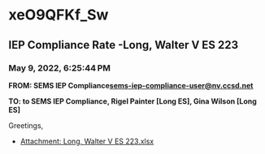 # xeO9QFKf_Sw
## IEP Compliance Rate -Long, Walter V ES 223
### May 9, 2022, 6:25:44 PM
**FROM: SEMS IEP Compliance<sems-iep-compliance-user@nv.ccsd.net>**

**TO: to SEMS IEP Compliance, Rigel Painter [Long ES], Gina Wilson [Long ES]**


Greetings,  





* [Attachment: Long, Walter V ES 223.xlsx](xeO9QFKf_Sw-attachment-1.xlsx)
